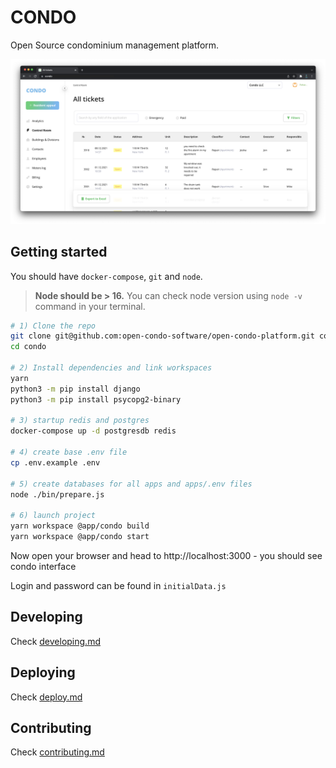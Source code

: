 # CONDO

Open Source condominium management platform.

![condo](./docs/images/screen1.png)

## Getting started

You should have `docker-compose`, `git` and `node`.

> **Node should be > 16.** You can check node version using `node -v` command in your terminal.

```bash
# 1) Clone the repo
git clone git@github.com:open-condo-software/open-condo-platform.git condo
cd condo

# 2) Install dependencies and link workspaces
yarn
python3 -m pip install django
python3 -m pip install psycopg2-binary

# 3) startup redis and postgres
docker-compose up -d postgresdb redis

# 4) create base .env file
cp .env.example .env

# 5) create databases for all apps and apps/.env files
node ./bin/prepare.js

# 6) launch project
yarn workspace @app/condo build
yarn workspace @app/condo start
```

Now open your browser and head to http://localhost:3000 - you should see condo interface

Login and password can be found in `initialData.js`

## Developing

Check [developing.md](docs/develop.md)

## Deploying

Check [deploy.md](docs/deploy.md)

## Contributing

Check [contributing.md](docs/contributing.md)
